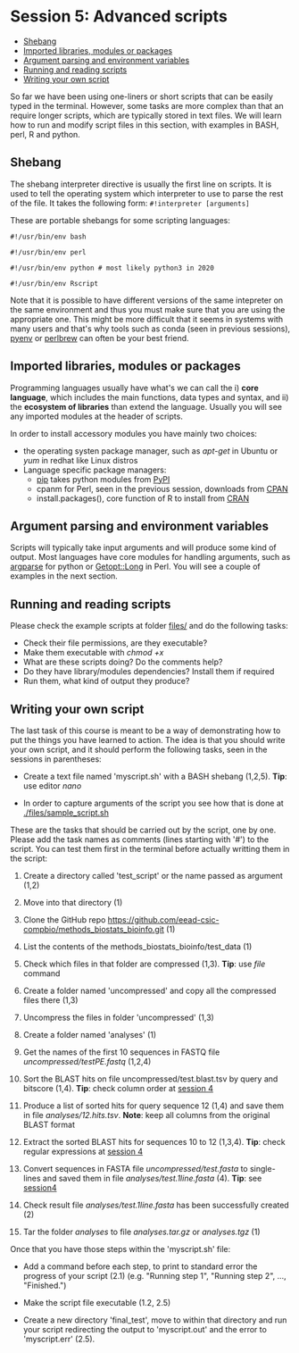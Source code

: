 # Session 5: Advanced scripts

- [Shebang](#shebang)
- [Imported libraries, modules or packages](#imported-libraries-modules-or-packages)
- [Argument parsing and environment variables](#argument-parsing-and-environment-variables)
- [Running and reading scripts](#running-and-reading-scripts)
- [Writing your own script](#writing-your-own-script)

So far we have been using one-liners or short scripts that can be easily typed in the terminal.
However, some tasks are more complex than that an require longer scripts, which are typically stored in text files. We will learn how to run and modify script files in this section, with examples in BASH, perl, R and python.

## Shebang

The shebang interpreter directive is usually the first line on scripts. 
It is used to tell the operating system which interpreter to use to parse the rest of the file.
It takes the following form: ```#!interpreter [arguments]```

These are portable shebangs for some scripting languages:
```
#!/usr/bin/env bash

#!/usr/bin/env perl 

#!/usr/bin/env python # most likely python3 in 2020

#!/usr/bin/env Rscript
```

Note that it is possible to have different versions of the same intepreter on the same environment and thus you must make sure that you are using the appropriate one. This might be more difficult that it seems in systems with many users and that's why tools such as conda (seen in previous sessions), [pyenv](https://github.com/pyenv/pyenv) or [perlbrew](https://perlbrew.pl) can often be your best friend.

## Imported libraries, modules or packages

Programming languages usually have what's we can call the i) **core language**, which includes the main functions, data types and syntax, and ii) the **ecosystem of libraries** than extend the language. Usually you will see any imported modules at the header of scripts.

In order to install accessory modules you have mainly two choices:
 * the operating systen package manager, such as *apt-get* in Ubuntu or *yum* in redhat like Linux distros
 * Language specific package managers:
   - [pip](https://pip.pypa.io/en/stable) takes python modules from [PyPI](https://pypi.org)
   - cpanm for Perl, seen in the previous session, downloads from [CPAN](https://www.cpan.org)
   - install.packages(), core function of R to install from [CRAN](https://cran.r-project.org) 

## Argument parsing and environment variables

Scripts will typically take input arguments and will produce some kind of output.
Most languages have core modules for handling arguments, such as [argparse](https://docs.python.org/3/library/argparse.html) for python or [Getopt::Long](https://perldoc.perl.org/Getopt::Long) in Perl. You will see a couple of examples in the next section.

## Running and reading scripts

Please check the example scripts at folder [files/](./files/) and do the following tasks:
* Check their file permissions, are they executable?
* Make them executable with *chmod +x*
* What are these scripts doing? Do the comments help?
* Do they have library/modules dependencies? Install them if required
* Run them, what kind of output they produce?

## Writing your own script

The last task of this course is meant to be a way of demonstrating how to put the things you have learned to action. The idea is that you should write your own script, and it should perform the following tasks, seen in the sessions in parentheses:

* Create a text file named 'myscript.sh' with a BASH shebang (1,2,5). **Tip**: use editor *nano*

* In order to capture arguments of the script you see how that is done at [./files/sample_script.sh](sample_script.sh) 

These are the tasks that should be carried out by the script, one by one. Please add the task names as comments (lines starting with '#') to the script. You can test them first in the terminal before actually writting them in the script:

1. Create a directory called 'test_script' or the name passed as argument (1,2)

2. Move into that directory (1)

3. Clone the GitHub repo https://github.com/eead-csic-compbio/methods_biostats_bioinfo.git (1)

4. List the contents of the methods_biostats_bioinfo/test_data (1)

5. Check which files in that folder are compressed (1,3). **Tip**: use *file* command

6. Create a folder named 'uncompressed' and copy all the compressed files there (1,3)

7. Uncompress the files in folder 'uncompressed' (1,3)

8. Create a folder named 'analyses' (1)

9. Get the names of the first 10 sequences in FASTQ file *uncompressed/testPE.fastq* (1,2,4)

10. Sort the BLAST hits on file uncompressed/test.blast.tsv by query and bitscore (1,4). **Tip**: check column order at [session 4](./session4.md#blast-tab-separated-format) 

11. Produce a list of sorted hits for query sequence 12 (1,4) and save them in file *analyses/12.hits.tsv*. **Note**: keep all columns from the original BLAST format

12. Extract the sorted BLAST hits for sequences 10 to 12 (1,3,4). **Tip**: check regular expressions at [session 4](./session4.md#one-liners-that-use-range-regexes) 

13. Convert sequences in FASTA file *uncompressed/test.fasta* to single-lines and saved them in file *analyses/test.1line.fasta* (4). **Tip**: see [session4](./session4.md#some-bioinformatics-one-liners)

14. Check result file *analyses/test.1line.fasta* has been successfully created (2)

15. Tar the folder *analyses* to file *analyses.tar.gz* or *analyses.tgz* (1)

Once that you have those steps within the 'myscript.sh' file:

* Add a command before each step, to print to standard error the progress of your script (2.1) (e.g. "Running step 1", "Running step 2", ..., "Finished.")

* Make the script file executable (1.2, 2.5)

<!-- * Add the **absolute path** of 'myscript.sh' to your PATH environmental variable (2.6) -->

* Create a new directory 'final_test', move to within that directory and run your script redirecting the output to 'myscript.out' and the error to 'myscript.err' (2.5). 
